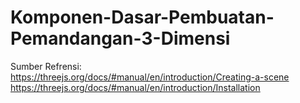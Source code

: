 # Komponen-Dasar-Pembuatan-Pemandangan-3-Dimensi
Sumber Refrensi:
https://threejs.org/docs/#manual/en/introduction/Creating-a-scene<br>
https://threejs.org/docs/#manual/en/introduction/Installation<br>